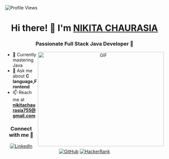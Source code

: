 <!-- Add the following line to display the profile views -->
![Profile Views](https://komarev.com/ghpvc/?username=nikita11ch&color=brightgreen)

<h1 align="center">Hi there! 👋 I'm <a href="https://100rabhcsmc.github.io/Me.io/" target="blank">NIKITA CHAURASIA</a></h1>

<h3 align="center">Passionate Full Stack Java Developer 🚀</h3>

<p align="center">
  <img align="right" height="300" width="400" alt="GIF" src="https://user-images.githubusercontent.com/74038190/221352975-94759904-aa4c-4032-a8ab-b546efb9c478.gif">
</p>

- 🌱 Currently mastering Java
- 💬 Ask me about **C language,Frontend**
- 📫 Reach me at **nikitachaurasia755@gmail.com**

<h3 align="center">Connect with me 🤝</h3>

<p align="center">
  <a target="_blank" href="https://www.linkedin.com/in/nikita-chaurasia">
    <img src="https://img.icons8.com/doodle/40/000000/linkedin--v2.png" alt="LinkedIn"></a>
  <a target="_blank" href="https://github.com/nikita11ch">
    <img src="https://img.icons8.com/doodle/40/000000/github--v1.png" alt="GitHub"></a>
  <a target="_blank" href="https://www.hackerrank.com/profile/nikitachaurasia2">
    <img src="https://img.shields.io/badge/-HackerRank-black?style=flat&logo=hackerrank" alt="HackerRank"></a>
</p>
